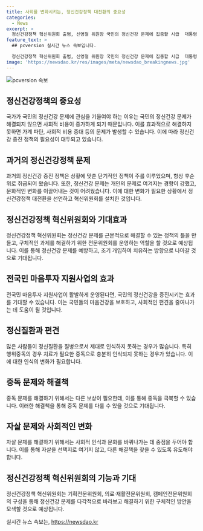 ```yaml
---
title: 사회를 변화시키는, 정신건강정책 대전환의 중요성
categories:
  - News
excerpt: >
  정신건강정책 혁신위원회 출범, 신영철 위원장 국민의 정신건강 문제에 집중할 시급  대통령 직속 정신건강정책 혁신위원회가 신영철 위원장의 이끔으로 출범했다. 국민의 정신건강문제가 후순위로 밀려나온 상황에서 혁신위원회는 국가 차원에서 정신건강정책을 대전환할 예정이다. 혁신위원회는 지역 정신건강정책 시스템 구축과 정신건강에 대한 편견 해소 등 광범위한 과제에 대해 논의할 것으로 예상된다. 더불어, 전문위원회를 통해 구체적인 문제에 대한 각종 대책을 마련할 예정이다.
feature_text: >
  ## pcversion 실시간 뉴스 속보입니다.

  정신건강정책 혁신위원회 출범, 신영철 위원장 국민의 정신건강 문제에 집중할 시급  대통령 직속 정신건강정책 혁신위원회가 신영철 위원장의 이끔으로 출범했다. 국민의 정신건강문제가 후순위로 밀려나온 상황에서 혁신위원회는 국가 차원에서 정신건강정책을 대전환할 예정이다. 혁신위원회는 지역 정신건강정책 시스템 구축과 정신건강에 대한 편견 해소 등 광범위한 과제에 대해 논의할 것으로 예상된다. 더불어, 전문위원회를 통해 구체적인 문제에 대한 각종 대책을 마련할 예정이다.
image: 'https://newsdao.kr/res/images/meta/newsdao_breakingnews.jpg'
---
```


<p><img src="https://newsdao.kr/res/images/meta/newsdao_breakingnews.jpg" alt="pcversion 속보" /></p>

<h2 data-ke-size="size26">정신건강정책의 중요성</h2>

<p data-ke-size="size16">국가가 국민의 정신건강 문제에 관심을 기울여야 하는 이유는 국민의 정신건강 문제가 해결되지 않으면 사회적 비용이 증가하게 되기 때문입니다. 이를 효과적으로 해결하지 못하면 가계 파탄, 사회적 비용 증대 등의 문제가 발생할 수 있습니다. 이에 따라 정신건강 증진 정책의 필요성이 대두되고 있습니다.</p>

<h2 data-ke-size="size26">과거의 정신건강정책 문제</h2>

<p data-ke-size="size16">과거의 정신건강 증진 정책은 상황에 맞춘 단기적인 정책이 주를 이루었으며, 항상 후순위로 취급되어 왔습니다. 또한, 정신건강 문제는 개인의 문제로 여겨지는 경향이 강했고, 문화적인 변화를 이끌어내는 것이 어려웠습니다. 이에 대한 변화가 필요한 상황에서 정신건강정책 대전환을 선언하고 혁신위원회를 설치한 것입니다.</p>

<h2 data-ke-size="size26">정신건강정책 혁신위원회와 기대효과</h2>

<p data-ke-size="size16">정신건강정책 혁신위원회는 정신건강 문제를 근본적으로 해결할 수 있는 정책의 틀을 만들고, 구체적인 과제를 해결하기 위한 전문위원회를 운영하는 역할을 할 것으로 예상됩니다. 이를 통해 정신건강 문제를 예방하고, 조기 개입하여 치유하는 방향으로 나아갈 것으로 기대됩니다.</p>

<h2 data-ke-size="size26">전국민 마음투자 지원사업의 효과</h2>

<p data-ke-size="size16">전국민 마음투자 지원사업이 활발하게 운영된다면, 국민의 정신건강을 증진시키는 효과를 기대할 수 있습니다. 이는 국민들의 마음건강을 보호하고, 사회적인 편견을 줄여나가는 데 도움이 될 것입니다.</p>

<h2 data-ke-size="size26">정신질환과 편견</h2>

<p data-ke-size="size16">많은 사람들이 정신질환을 질병으로서 제대로 인식하지 못하는 경우가 많습니다. 특히 행위중독의 경우 치료가 필요한 중독으로 충분히 인식되지 못하는 경우가 있습니다. 이에 대한 인식의 변화가 필요합니다.</p>

<h2 data-ke-size="size26">중독 문제와 해결책</h2>

<p data-ke-size="size16">중독 문제를 해결하기 위해서는 다른 보상이 필요한데, 이를 통해 중독을 극복할 수 있습니다. 이러한 해결책을 통해 중독 문제를 다룰 수 있을 것으로 기대됩니다.</p>

<h2 data-ke-size="size26">자살 문제와 사회적인 변화</h2>

<p data-ke-size="size16">자살 문제를 해결하기 위해서는 사회적 인식과 문화를 바꿔나가는 데 중점을 두어야 합니다. 이를 통해 자살을 선택지로 여기지 않고, 다른 해결책을 찾을 수 있도록 유도해야 합니다.</p>

<h2 data-ke-size="size26">정신건강정책 혁신위원회의 기능과 기대</h2>

<p data-ke-size="size16">정신건강정책 혁신위원회는 기획전문위원회, 의료·재활전문위원회, 캠페인전문위원회의 구성을 통해 정신건강 문제를 다각적으로 바라보고 해결하기 위한 구체적인 방안을 모색할 것으로 예상됩니다.</p>
실시간 뉴스 속보는, <a href="https://newsdao.kr" rel="dofollow">https://newsdao.kr</a>


